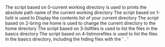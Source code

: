 The script based on 0-current working directory is used to prints the absolute path name of the current working directory
The script based on 1-listit is used to Display the contents list of your current directory
The script based on 2-bring me home is used to change the current directory to the home directory
The script based on 3-listfiles is used to list the files in the basics directory
The script based on 4-listmorefiles is used to list the files in the basics directory, including the hiding files with the ' . '
